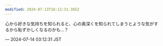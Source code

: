 ```yaml
---
modified: 2024-07-13T18:12:31.365Z
---
```


<p>心から好きな気持ちを知られると、心の奥深くを知られてしまうとような気がするから恥ずかしくなるのかも…？</p>

&mdash; 2024-07-14 03:12:31 JST

<!-- Original URL: https://mastodon.social/@sakuramochi0/112780532211061440-->
